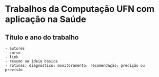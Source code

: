 # Trabalhos da Computação UFN com aplicação na Saúde


## Título e ano do trabalho
    - autores
    - curso
    - link
    - resumo ou ideia básica
    - rotinas: diagnóstico; monitoramento; recomendação; predição ou previsão
